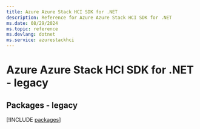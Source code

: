 ```yaml
---
title: Azure Azure Stack HCI SDK for .NET
description: Reference for Azure Azure Stack HCI SDK for .NET
ms.date: 08/29/2024
ms.topic: reference
ms.devlang: dotnet
ms.service: azurestackhci
---
```

# Azure Azure Stack HCI SDK for .NET - legacy
## Packages - legacy
[!INCLUDE [packages](azure-stack-hci-index.md)]